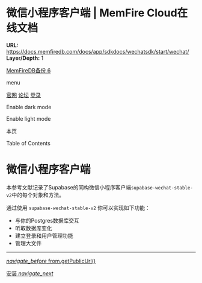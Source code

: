 # 微信小程序客户端 | MemFire Cloud在线文档

**URL:** https://docs.memfiredb.com/docs/app/sdkdocs/wechatsdk/start/wechat/
**Layer/Depth:** 1

[MemFireDB备份 6](/)

menu

[官网](https://memfiredb.com/)
[论坛](https://community.memfiredb.com/)
[登录](https://cloud.memfiredb.com/auth/login)

Enable dark mode

Enable light mode

本页

Table of Contents

# 微信小程序客户端

本参考文献记录了Supabase的同构微信小程序客户端`supabase-wechat-stable-v2`中的每个对象和方法。

通过使用 `supabase-wechat-stable-v2` 你可以实现如下功能：

* 与你的Postgres数据库交互
* 听取数据库变化
* 建立登录和用户管理功能
* 管理大文件

---

[*navigate\_before* from.getPublicUrl()](/docs/app/sdkdocs/dart/storage/storage-from-getpublicurl/)

[安装 *navigate\_next*](/docs/app/sdkdocs/wechatsdk/start/installing/)